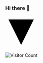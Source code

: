 ### Hi there 👋

<svg width="100" height="100">
  <path d="M10 10 L90 10 L50 90 Z" />
</svg>

![Visitor Count](https://profile-counter.glitch.me/antaga04/count.svg)
